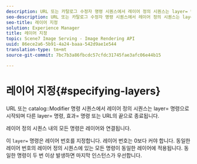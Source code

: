 ```yaml
---
description: URL 또는 카탈로그 수정자 명령 시퀀스에서 레이어 정의 시퀀스는 layer= 명령으로 시작되며 다른 layer= 명령, 효과= 명령 또는 URL의 끝으로 종료됩니다.
seo-description: URL 또는 카탈로그 수정자 명령 시퀀스에서 레이어 정의 시퀀스는 layer= 명령으로 시작되며 다른 layer= 명령, 효과= 명령 또는 URL의 끝으로 종료됩니다.
seo-title: 레이어 지정
solution: Experience Manager
title: 레이어 지정
topic: Scene7 Image Serving - Image Rendering API
uuid: 86ece2a6-5b91-4a24-baaa-542d9ae1e544
translation-type: tm+mt
source-git-commit: 7bc7b3a86fbcdc57cfdc31745fae3afc06e44b15

---
```



# 레이어 지정{#specifying-layers}

URL 또는 catalog::Modifier 명령 시퀀스에서 레이어 정의 시퀀스는 layer= 명령으로 시작되며 다른 layer= 명령, 효과= 명령 또는 URL의 끝으로 종료됩니다.

레이어 정의 시퀀스 내의 모든 명령은 레이어와 연결됩니다.

이 `layer=` 명령은 레이어 번호를 지정합니다. 레이어 번호는 0보다 커야 합니다. 동일한 레이어 번호의 레이어 정의 시퀀스에 있는 모든 명령이 동일한 레이어에 적용됩니다. 동일한 명령이 두 번 이상 발생하면 마지막 인스턴스가 우선합니다.
